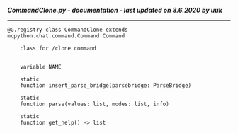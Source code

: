 ***CommandClone.py - documentation - last updated on 8.6.2020 by uuk***
___

    @G.registry class CommandClone extends mcpython.chat.command.Command.Command
        
        class for /clone command


        variable NAME

        static
        function insert_parse_bridge(parsebridge: ParseBridge)

        static
        function parse(values: list, modes: list, info)

        static
        function get_help() -> list